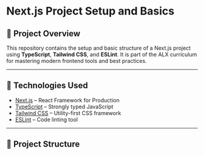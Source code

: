 # Next.js Project Setup and Basics

## 📌 Project Overview

This repository contains the setup and basic structure of a Next.js project using **TypeScript**, **Tailwind CSS**, and **ESLint**. It is part of the ALX curriculum for mastering modern frontend tools and best practices.

---

## 🚀 Technologies Used

- [Next.js](https://nextjs.org/) – React Framework for Production
- [TypeScript](https://www.typescriptlang.org/) – Strongly typed JavaScript
- [Tailwind CSS](https://tailwindcss.com/) – Utility-first CSS framework
- [ESLint](https://eslint.org/) – Code linting tool

---

## 🧱 Project Structure


